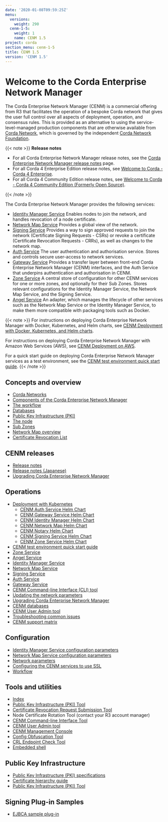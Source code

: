 ```yaml
---
date: '2020-01-08T09:59:25Z'
menu:
  versions:
    weight: 290
  cenm-1-5:
    weight: 1
    name: CENM 1.5
project: corda
section_menu: cenm-1-5
title: CENM 1.5
version: 'CENM 1.5'
---
```



# Welcome to the Corda Enterprise Network Manager

The Corda Enterprise Network Manager (CENM) is a commercial offering from R3 that facilitates the operation of a bespoke
Corda network that gives the user full control over all aspects of deployment, operation, and consensus rules.
This is provided as an alternative to using the service-level-managed production components
that are otherwise available from [Corda Network](https://corda.network), which is governed by the independent
[Corda Network Foundation](https://corda.network/).

{{< note >}}
**Release notes**

* For all Corda Enterprise Network Manager release notes, see the [Corda Enterprise Network Manager release notes](../../../../../en/platform/corda/1.5/cenm/release-notes.md) page.
* For all Corda 4 Enterprise Edition release notes, see [Welcome to Corda - Corda 4 Enterprise](../../../../../en/platform/corda.html#corda-4-enterprise).
* For all Corda 4 Community Edition release notes, see [Welcome to Corda - Corda 4 Community Edition (Formerly Open Source)](../../../../../en/platform/corda.html#corda-4-community-edition-formerly-open-source).

{{< /note >}}

The Corda Enterprise Network Manager provides the following services:

* [Identity Manager Service](../../../../../en/platform/corda/1.5/cenm/identity-manager.md) Enables nodes to join the network, and handles revocation of a node certificate.
* [Network Map Service](../../../../../en/platform/corda/1.5/cenm/network-map.md) Provides a global view of the network.
* [Signing Service](../../../../../en/platform/corda/1.5/cenm/signing-service.md) Provides a way to sign approved requests to join the network (Certificate Signing Requests - CSRs) or revoke a certificate (Certificate Revocation Requests - CRRs), as well as changes to the network map.
* [Auth Service](../../../../../en/platform/corda/4.8/enterprise/node/auth-service.md) The user authentication and authorisation service. Stores and controls secure user-access to network services.
* [Gateway Service](../../../../../en/platform/corda/4.8/enterprise/node/gateway-service.md) Provides a transfer layer between front-end Corda Enterprise Network Manager (CENM) interfaces, and the Auth Service that underpins authentication and authorisation in CENM.
* [Zone Service](../../../../../en/platform/corda/1.5/cenm/zone-service.md) A central store of configuration for other CENM services for one or more zones, and optionally for their Sub Zones. Stores relevant configurations for the Identity Manager Service, the Network Map Service, and the Signing Service.
* [Angel Service](../../../../../en/platform/corda/1.5/cenm/angel-service.md) An adapter, which manages the lifecycle of other services such as the Network Map Service or the Identity Manager Service, to make them more compatible with packaging tools such as Docker.

{{< note >}}
For instructions on deploying Corda Enterprise Network Manager with Docker, Kubernetes, and Helm charts, see [CENM Deployment with Docker, Kubernetes, and Helm charts](../../../../../en/platform/corda/1.5/cenm/deployment-kubernetes.md).

For instructions on deploying Corda Enterprise Network Manager with Amazon Web Services (AWS), see [CENM Deployment on AWS](../../../../../en/platform/corda/1.5/cenm/aws-deployment-guide.md).

For a quick start guide on deploying Corda Enterprise Network Manager services as a test environment, see the [CENM test environment quick start guide](../../../../../en/platform/corda/1.5/cenm/quick-start.md).
{{< /note >}}

## Concepts and overview

* [Corda Networks](../../../../../en/platform/corda/1.5/cenm/corda-networks.md)
* [Components of the Corda Enterprise Network Manager](../../../../../en/platform/corda/1.5/cenm/enm-components.md)
* [The workflow](../../../../../en/platform/corda/1.5/cenm/enm-components.html#the-workflow)
* [Databases](../../../../../en/platform/corda/1.5/cenm/enm-components.html#databases)
* [Public Key Infrastructure (PKI)](../../../../../en/platform/corda/1.5/cenm/enm-components.html#public-key-infrastructure-pki)
* [The node](../../../../../en/platform/corda/1.5/cenm/enm-components.html#the-node)
* [Sub Zones](../../../../../en/platform/corda/1.5/cenm/sub-zones.md)
* [Network Map overview](../../../../../en/platform/corda/1.5/cenm/network-map-overview.md)
* [Certificate Revocation List](../../../../../en/platform/corda/1.5/cenm/certificate-revocation.md)

## CENM releases

* [Release notes](../../../../../en/platform/corda/1.5/cenm/release-notes.md)
* [Release notes (Japanese)](../../../../../en/platform/corda/1.5/cenm/release-notes-ja.md)
* [Upgrading Corda Enterprise Network Manager](../../../../../en/platform/corda/1.5/cenm/upgrade-notes.md)

## Operations

* [Deployment with Kubernetes](../../../../../en/platform/corda/1.5/cenm/deployment-kubernetes.md)
  * [CENM Auth Service Helm Chart](../../../../../en/platform/corda/1.5/cenm/deployment-kubernetes-auth.md)
  * [CENM Gateway Service Helm Chart](../../../../../en/platform/corda/1.5/cenm/deployment-kubernetes-gateway.md)
  * [CENM Identity Manager Helm Chart](../../../../../en/platform/corda/1.5/cenm/deployment-kubernetes-idman.md)
  * [CENM Network Map Helm Chart](../../../../../en/platform/corda/1.5/cenm/deployment-kubernetes-nmap.md)
  * [CENM Notary Helm Chart](../../../../../en/platform/corda/1.5/cenm/deployment-kubernetes-notary.md)
  * [CENM Signing Service Helm Chart](../../../../../en/platform/corda/1.5/cenm/deployment-kubernetes-signer.md)
  * [CENM Zone Service Helm Chart](../../../../../en/platform/corda/1.5/cenm/deployment-kubernetes-zone.md)
* [CENM test environment quick start guide](../../../../../en/platform/corda/1.5/cenm/quick-start.md)
* [Zone Service](../../../../../en/platform/corda/1.5/cenm/zone-service.md)
* [Angel Service](../../../../../en/platform/corda/1.5/cenm/angel-service.md)
* [Identity Manager Service](../../../../../en/platform/corda/1.5/cenm/identity-manager.md)
* [Network Map Service](../../../../../en/platform/corda/1.5/cenm/network-map.md)
* [Signing Service](../../../../../en/platform/corda/1.5/cenm/signing-service.md)
* [Auth Service](../../../../../en/platform/corda/4.8/enterprise/node/auth-service.md)
* [Gateway Service](../../../../../en/platform/corda/4.8/enterprise/node/gateway-service.md)
* [CENM Command-line Interface (CLI) tool](../../../../../en/platform/corda/1.5/cenm/cenm-cli-tool.md)
* [Updating the network parameters](../../../../../en/platform/corda/1.5/cenm/updating-network-parameters.md)
* [Upgrading Corda Enterprise Network Manager](../../../../../en/platform/corda/1.5/cenm/upgrade-notes.md)
* [CENM databases](../../../../../en/platform/corda/1.5/cenm/database-set-up.md)
* [CENM User Admin tool](../../../../../en/platform/corda/1.5/cenm/user-admin.md)
* [Troubleshooting common issues](../../../../../en/platform/corda/1.5/cenm/troubleshooting-common-issues.md)
* [CENM support matrix](../../../../../en/platform/corda/1.5/cenm/cenm-support-matrix.md)

## Configuration

* [Identity Manager Service configuration parameters](../../../../../en/platform/corda/1.5/cenm/config-identity-manager-parameters.md)
* [Network Map Service configuration parameters](../../../../../en/platform/corda/1.5/cenm/config-network-map-parameters.md)
* [Network parameters](../../../../../en/platform/corda/1.5/cenm/config-network-parameters.md)
* [Configuring the CENM services to use SSL](../../../../../en/platform/corda/1.5/cenm/enm-with-ssl.md)
* [Workflow](../../../../../en/platform/corda/1.5/cenm/workflow.md)

## Tools and utilities

* [Index](../../../../../en/platform/corda/1.5/cenm/tools-index.md)
* [Public Key Infrastructure (PKI) Tool](../../../../../en/platform/corda/1.5/cenm/pki-tool.md)
* [Certificate Revocation Request Submission Tool](../../../../../en/platform/corda/1.5/cenm/tool-crr-submission.md)
* Node Certificate Rotation Tool (contact your R3 account manager)
* [CENM Command-line Interface Tool](../../../../../en/platform/corda/1.5/cenm/cenm-cli-tool.md)
* [CENM User Admin tool](../../../../../en/platform/corda/1.5/cenm/user-admin.md)
* [CENM Management Console](../../../../../en/platform/corda/1.5/cenm/cenm-console.md)
* [Config Obfuscation Tool](../../../../../en/platform/corda/4.5/enterprise/tools-config-obfuscator.md)
* [CRL Endpoint Check Tool](../../../../../en/platform/corda/1.5/cenm/crl-endpoint-check-tool.md)
* [Embedded shell](../../../../../en/platform/corda/1.5/cenm/shell.md)

## Public Key Infrastructure

* [Public Key Infrastructure (PKI) specifications](../../../../../en/platform/corda/1.5/cenm/pki-specifications.md)
* [Certificate hierarchy guide](../../../../../en/platform/corda/1.5/cenm/pki-guide.md)
* [Public Key Infrastructure (PKI) Tool](../../../../../en/platform/corda/1.5/cenm/pki-tool.md)

## Signing Plug-in Samples

* [EJBCA sample plug-in](../../../../../en/platform/corda/1.5/cenm/ejbca-plugin.md)
